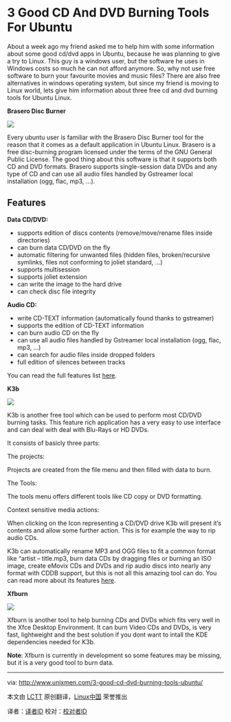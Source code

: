 3 Good CD And DVD Burning Tools For Ubuntu
================================================================================
About a week ago my friend asked me to help him with some information about some good cd/dvd apps in Ubuntu, because he was planning to give a try to Linux. This guy is a windows user, but the software he uses in Windows costs so much he can not afford anymore. So, why not use free software to burn your favourite movies and music files? There are also free alternatives in windows operating system, but since my friend is moving to Linux world, lets give him information about three free cd and dvd burning tools for Ubuntu Linux.

**Brasero Disc Burner**

![](http://180016988.r.cdn77.net/wp-content/uploads/2013/10/burning_tools1.png)

Every ubuntu user is familiar with the Brasero Disc Burner tool for the reason that it comes as a default application in Ubuntu Linux. Brasero is a free disc-burning program licensed under the terms of the GNU General Public License. The good thing about this software is that it supports both CD and DVD formats. Brasero supports single-session data DVDs and any type of CD and can use all audio files handled by Gstreamer local installation (ogg, flac, mp3, …).

## Features ##

**Data CD/DVD:**

- supports edition of discs contents (remove/move/rename files inside directories)
- can burn data CD/DVD on the fly
- automatic filtering for unwanted files (hidden files, broken/recursive symlinks, files not conforming to joliet standard, …)
- supports multisession
- supports joliet extension
- can write the image to the hard drive
- can check disc file integrity

**Audio CD:**

- write CD-TEXT information (automatically found thanks to gstreamer)
- supports the edition of CD-TEXT information
- can burn audio CD on the fly
- can use all audio files handled by Gstreamer local installation (ogg, flac, mp3, …)
- can search for audio files inside dropped folders
- full edition of silences between tracks

You can read the full features list [here][1].

**K3b**

![](http://180016988.r.cdn77.net/wp-content/uploads/2013/10/burning_tools2.png)

K3b is another free tool which can be used to perform most CD/DVD burning tasks. This feature rich application has a very easy to use interface and can deal with deal with Blu-Rays or HD DVDs.

It consists of basicly three parts:

The projects:

Projects are created from the file menu and then filled with data to burn.

The Tools:

The tools menu offers different tools like CD copy or DVD formatting.

Context sensitive media actions:

When clicking on the Icon representing a CD/DVD drive K3b will present it’s contents and allow some further action. This is for example the way to rip audio CDs.

K3b can automatically rename MP3 and OGG files to fit a common format like “artist – title.mp3, burn data CDs by dragging files or burning an ISO image, create eMovix CDs and DVDs and rip audio discs into nearly any format with CDDB support, but this is not all this amazing tool can do. You can read more about its features [here][2].

**Xfburn**

![](http://180016988.r.cdn77.net/wp-content/uploads/2013/10/burning_tools3.png)

Xfburn is another tool to help burning CDs and DVDs which fits very well in the Xfce Desktop Environment. It can burn Video CDs and DVDs, is very fast, lightweight and the best solution if you dont want to intall the KDE dependencies needed for K3b.

**Note**: Xfburn is currently in development so some features may be missing, but it is a very good tool to burn data.

--------------------------------------------------------------------------------

via: http://www.unixmen.com/3-good-cd-dvd-burning-tools-ubuntu/

本文由 [LCTT][] 原创翻译，[Linux中国][] 荣誉推出

译者：[译者ID][] 校对：[校对者ID][]

[LCTT]:https://github.com/LCTT/TranslateProject
[Linux中国]:http://linux.cn/portal.php
[译者ID]:http://linux.cn/space/译者ID
[校对者ID]:http://linux.cn/space/校对者ID

[1]:https://projects.gnome.org/brasero/
[2]:http://www.k3b.org/